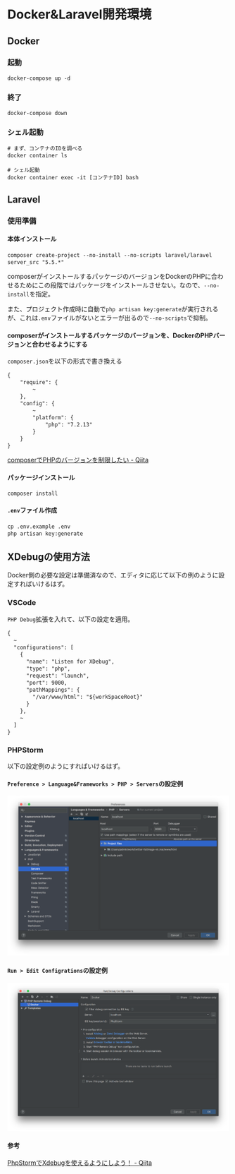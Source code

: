 # Docker&Laravel開発環境

## Docker

### 起動

```
docker-compose up -d
```

### 終了

```
docker-compose down
```

### シェル起動

```
# まず、コンテナのIDを調べる
docker container ls

# シェル起動
docker container exec -it [コンテナID] bash
```

## Laravel

### 使用準備

#### 本体インストール

```
composer create-project --no-install --no-scripts laravel/laravel server_src "5.5.*"
```

composerがインストールするパッケージのバージョンをDockerのPHPに合わせるためにこの段階ではパッケージをインストールさせない。なので、`--no-install`を指定。

また、プロジェクト作成時に自動で`php artisan key:generate`が実行されるが、これは`.env`ファイルがないとエラーが出るので`--no-scripts`で抑制。

#### composerがインストールするパッケージのバージョンを、DockerのPHPバージョンと合わせるようにする

`composer.json`を以下の形式で書き換える

```
{
    "require": {
        ~
    },
    "config": {
        ~
        "platform": {
            "php": "7.2.13"
        }
    }
}
```

[composerでPHPのバージョンを制限したい - Qiita](https://qiita.com/kd9951/items/14cddc050745185011ee)

#### パッケージインストール

```
composer install
```

#### `.env`ファイル作成

```
cp .env.example .env
php artisan key:generate
```

## XDebugの使用方法

Docker側の必要な設定は準備済なので、エディタに応じて以下の例のように設定すればいけるはず。

### VSCode

`PHP Debug`拡張を入れて、以下の設定を適用。

```
{
  ~
  "configurations": [
    {
      "name": "Listen for XDebug",
      "type": "php",
      "request": "launch",
      "port": 9000,
      "pathMappings": {
        "/var/www/html": "${workSpaceRoot}"
      }
    },
    ~
  ]
}
```

### PHPStorm

以下の設定例のようにすればいけるはず。

#### `Preference > Language&Frameworks > PHP > Servers`の設定例

![](./readme_images/servers.png)

#### `Run > Edit Configrations`の設定例

![](./readme_images/run_debug_configrations.png)

#### 参考

[PhpStormでXdebugを使えるようにしよう！ - Qiita](https://qiita.com/taniai-lvgs/items/8e9eba112d2d0ed2530f)

